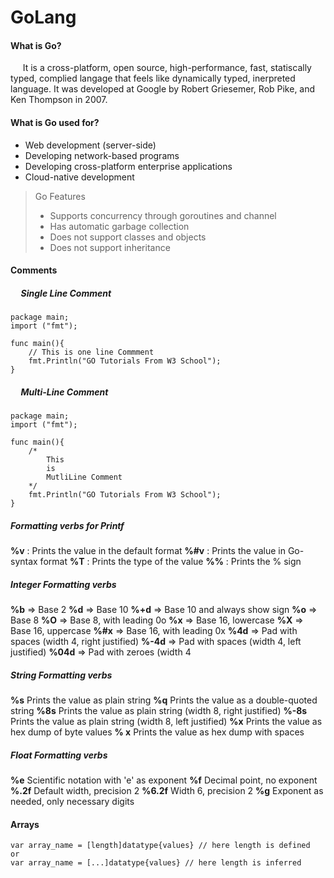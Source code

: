# GoLang

#### What is Go?
&nbsp;&nbsp;&nbsp;&nbsp; It is a cross-platform, open source, high-performance, fast, statiscally typed, complied langage that feels like dynamically typed, inerpreted language. It was developed at Google by Robert Griesemer, Rob Pike, and Ken Thompson in 2007.

#### What is Go used for?
* Web development (server-side)
* Developing network-based programs
* Developing cross-platform enterprise applications
* Cloud-native development 
> Go Features
>* Supports concurrency through goroutines and channel
>* Has automatic garbage collection
>* Does not support classes and objects
>* Does not support inheritance
>&nbsp;


#### Comments 
##### &nbsp;&nbsp;&nbsp;&nbsp; Single Line Comment
```
package main;
import ("fmt");

func main(){
    // This is one line Commment
    fmt.Println("GO Tutorials From W3 School");
}
```
##### &nbsp;&nbsp;&nbsp;&nbsp; Multi-Line Comment
```
package main;
import ("fmt");

func main(){
    /*
        This
        is 
        MutliLine Comment
    */
    fmt.Println("GO Tutorials From W3 School");
}
```

##### Formatting verbs for Printf
**%v**	: Prints the value in the default format
**%#v**	: Prints the value in Go-syntax format
**%T**	: Prints the type of the value
**%%**	: Prints the % sign


##### Integer Formatting verbs
**%b**	=> Base 2
**%d**	=> Base 10
**%+d**	=> Base 10 and always show sign
**%o**	=> Base 8
**%O**	=> Base 8, with leading 0o
**%x**	=> Base 16, lowercase
**%X**	=> Base 16, uppercase
**%#x**	=> Base 16, with leading 0x
**%4d**	=> Pad with spaces (width 4, right justified)
**%-4d** => Pad with spaces (width 4, left justified)
**%04d** => Pad with zeroes (width 4

##### String Formatting verbs
**%s**	Prints the value as plain string
**%q**	Prints the value as a double-quoted string
**%8s**	Prints the value as plain string (width 8, right justified)
**%-8s**	Prints the value as plain string (width 8, left justified)
**%x**	Prints the value as hex dump of byte values
**% x**	Prints the value as hex dump with spaces

##### Float Formatting verbs
**%e**	Scientific notation with 'e' as exponent
**%f**	Decimal point, no exponent
**%.2f**	Default width, precision 2
**%6.2f**	Width 6, precision 2
**%g**	Exponent as needed, only necessary digits


#### Arrays
```
var array_name = [length]datatype{values} // here length is defined
or
var array_name = [...]datatype{values} // here length is inferred
```